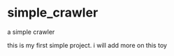 simple_crawler
==============

a simple crawler

this is my first simple project.
i will add more on this toy
